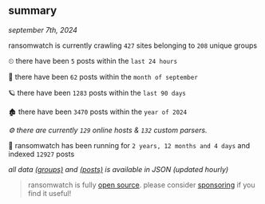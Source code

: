 
## summary
_september 7th, 2024_

ransomwatch is currently crawling `427` sites belonging to `208` unique groups

⏲ there have been `5` posts within the `last 24 hours`

🦈 there have been `62` posts within the `month of september`

🪐 there have been `1283` posts within the `last 90 days`

🏚 there have been `3470` posts within the `year of 2024`

_⚙️ there are currently `129` online hosts & `132` custom parsers._

🦕 ransomwatch has been running for `2 years, 12 months and 4 days` and indexed `12927` posts

_all data  [(groups)](http://ransomwhat.telemetry.ltd/groups) and [(posts)](http://ransomwhat.telemetry.ltd/posts) is available in JSON (updated hourly)_

> ransomwatch is fully [open source](https://github.com/joshhighet/ransomwatch#ransomwatch--). please consider [sponsoring](https://github.com/sponsors/joshhighet) if you find it useful!
